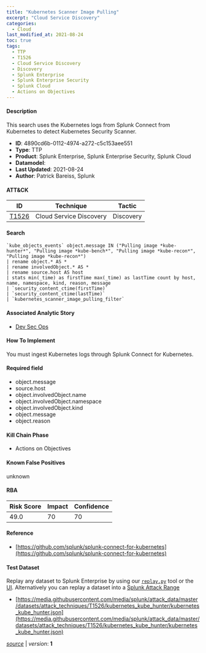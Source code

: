 ```yaml
---
title: "Kubernetes Scanner Image Pulling"
excerpt: "Cloud Service Discovery"
categories:
  - Cloud
last_modified_at: 2021-08-24
toc: true
tags:
  - TTP
  - T1526
  - Cloud Service Discovery
  - Discovery
  - Splunk Enterprise
  - Splunk Enterprise Security
  - Splunk Cloud
  - Actions on Objectives
---
```




#### Description

This search uses the Kubernetes logs from Splunk Connect from Kubernetes to detect Kubernetes Security Scanner.

- **ID**: 4890cd6b-0112-4974-a272-c5c153aee551
- **Type**: TTP
- **Product**: Splunk Enterprise, Splunk Enterprise Security, Splunk Cloud
- **Datamodel**: 
- **Last Updated**: 2021-08-24
- **Author**: Patrick Bareiss, Splunk


#### ATT&CK

| ID          | Technique   | Tactic       |
| ----------- | ----------- |--------------|
| [T1526](https://attack.mitre.org/techniques/T1526/) | Cloud Service Discovery | Discovery |


#### Search

```
`kube_objects_events` object.message IN ("Pulling image *kube-hunter*", "Pulling image *kube-bench*", "Pulling image *kube-recon*", "Pulling image *kube-recon*") 
| rename object.* AS * 
| rename involvedObject.* AS * 
| rename source.host AS host 
| stats min(_time) as firstTime max(_time) as lastTime count by host, name, namespace, kind, reason, message 
| `security_content_ctime(firstTime)` 
| `security_content_ctime(lastTime)` 
| `kubernetes_scanner_image_pulling_filter`
```

#### Associated Analytic Story
* [Dev Sec Ops](/stories/dev_sec_ops)


#### How To Implement
You must ingest Kubernetes logs through Splunk Connect for Kubernetes.

#### Required field
* object.message
* source.host
* object.involvedObject.name
* object.involvedObject.namespace
* object.involvedObject.kind
* object.message
* object.reason


#### Kill Chain Phase
* Actions on Objectives


#### Known False Positives
unknown



#### RBA

| Risk Score  | Impact      | Confidence   |
| ----------- | ----------- |--------------|
| 49.0 | 70 | 70 |



#### Reference

* [https://github.com/splunk/splunk-connect-for-kubernetes](https://github.com/splunk/splunk-connect-for-kubernetes)



#### Test Dataset
Replay any dataset to Splunk Enterprise by using our [`replay.py`](https://github.com/splunk/attack_data#using-replaypy) tool or the [UI](https://github.com/splunk/attack_data#using-ui).
Alternatively you can replay a dataset into a [Splunk Attack Range](https://github.com/splunk/attack_range#replay-dumps-into-attack-range-splunk-server)

* [https://media.githubusercontent.com/media/splunk/attack_data/master/datasets/attack_techniques/T1526/kubernetes_kube_hunter/kubernetes_kube_hunter.json](https://media.githubusercontent.com/media/splunk/attack_data/master/datasets/attack_techniques/T1526/kubernetes_kube_hunter/kubernetes_kube_hunter.json)



[*source*](https://github.com/splunk/security_content/tree/develop/detections/cloud/kubernetes_scanner_image_pulling.yml) \| *version*: **1**